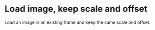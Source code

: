 # Load image, keep scale and offset

Load an image in an existing frame and keep the same scale and offset.
